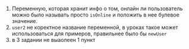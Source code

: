 1. Переменную, которая хранит инфо о том, онлайн ли пользователь можно было называть просто `isOnline` и положить в нее булевое значение.
2. `user2` не коректное название переменной, в уроках такое может использоваться для примеров, правильнее было бы `newUser`
3. в 3 задании не выаолеен 1 пункт
